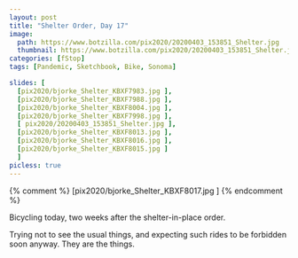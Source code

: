 ```yaml
---
layout: post
title: "Shelter Order, Day 17"
image:
  path: https://www.botzilla.com/pix2020/20200403_153851_Shelter.jpg
  thumbnail: https://www.botzilla.com/pix2020/20200403_153851_Shelter.jpg
categories: [fStop]
tags: [Pandemic, Sketchbook, Bike, Sonoma]

slides: [
  [pix2020/bjorke_Shelter_KBXF7983.jpg ],
  [pix2020/bjorke_Shelter_KBXF7988.jpg ],
  [pix2020/bjorke_Shelter_KBXF8004.jpg ],
  [pix2020/bjorke_Shelter_KBXF7998.jpg ],
  [ pix2020/20200403_153851_Shelter.jpg ],
  [pix2020/bjorke_Shelter_KBXF8013.jpg ],
  [pix2020/bjorke_Shelter_KBXF8016.jpg ],
  [pix2020/bjorke_Shelter_KBXF8015.jpg ]
  ]
picless: true
---
```


{% comment %}
  [pix2020/bjorke_Shelter_KBXF8017.jpg ]
{% endcomment %}

Bicycling today, two weeks after the shelter-in-place order.

Trying not to see the usual things, and expecting such rides to be forbidden soon anyway. They are the things.
